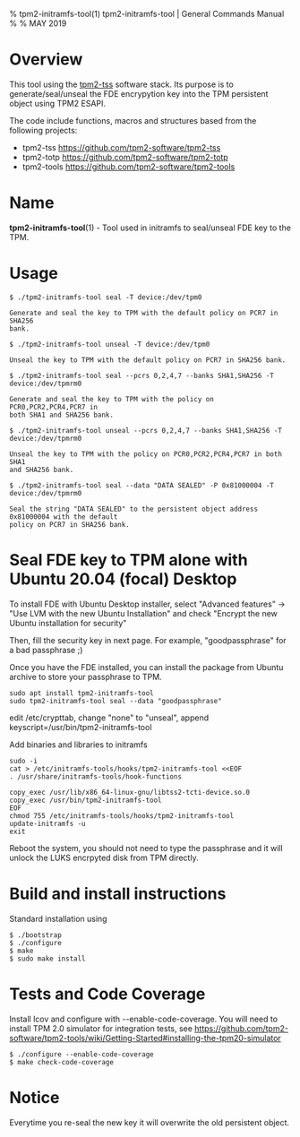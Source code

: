 % tpm2-initramfs-tool(1) tpm2-initramfs-tool | General Commands Manual
%
% MAY 2019

# Overview
This tool using the [tpm2-tss](https://github.com/tpm2-software/tpm2-tss) software stack.
Its purpose is to generate/seal/unseal the FDE encrypytion key into the TPM persistent
object using TPM2 ESAPI.

The code include functions, macros and structures based from the following projects:
* tpm2-tss   https://github.com/tpm2-software/tpm2-tss
* tpm2-totp  https://github.com/tpm2-software/tpm2-totp
* tpm2-tools https://github.com/tpm2-software/tpm2-tools

# Name
**tpm2-initramfs-tool**(1) - Tool used in initramfs to seal/unseal FDE key to the TPM.

# Usage
```
$ ./tpm2-initramfs-tool seal -T device:/dev/tpm0

Generate and seal the key to TPM with the default policy on PCR7 in SHA256
bank.

$ ./tpm2-initramfs-tool unseal -T device:/dev/tpm0

Unseal the key to TPM with the default policy on PCR7 in SHA256 bank.

$ ./tpm2-initramfs-tool seal --pcrs 0,2,4,7 --banks SHA1,SHA256 -T device:/dev/tpmrm0

Generate and seal the key to TPM with the policy on PCR0,PCR2,PCR4,PCR7 in
both SHA1 and SHA256 bank.

$ ./tpm2-initramfs-tool unseal --pcrs 0,2,4,7 --banks SHA1,SHA256 -T device:/dev/tpmrm0

Unseal the key to TPM with the policy on PCR0,PCR2,PCR4,PCR7 in both SHA1
and SHA256 bank.

$ ./tpm2-initramfs-tool seal --data "DATA SEALED" -P 0x81000004 -T device:/dev/tpmrm0

Seal the string "DATA SEALED" to the persistent object address 0x81000004 with the default
policy on PCR7 in SHA256 bank.

```

# Seal FDE key to TPM alone with Ubuntu 20.04 (focal) Desktop

To install FDE with Ubuntu Desktop installer, select "Advanced features" -> "Use LVM with the new Ubuntu Installation" and
check "Encrypt the new Ubuntu installation for security"

Then, fill the security key in next page. For example, "goodpassphrase" for a bad passphrase ;)

Once you have the FDE installed, you can install the package from Ubuntu archive
to store your passphrase to TPM.

```
sudo apt install tpm2-initramfs-tool
sudo tpm2-initramfs-tool seal --data "goodpassphrase"
```

edit /etc/crypttab, change "none" to "unseal", append keyscript=/usr/bin/tpm2-initramfs-tool

Add binaries and libraries to initramfs
```
sudo -i
cat > /etc/initramfs-tools/hooks/tpm2-initramfs-tool <<EOF
. /usr/share/initramfs-tools/hook-functions

copy_exec /usr/lib/x86_64-linux-gnu/libtss2-tcti-device.so.0
copy_exec /usr/bin/tpm2-initramfs-tool
EOF
chmod 755 /etc/initramfs-tools/hooks/tpm2-initramfs-tool
update-initramfs -u
exit
```

Reboot the system, you should not need to type the passphrase and it will unlock the LUKS encrpyted disk from TPM directly.

# Build and install instructions
Standard installation using
```
$ ./bootstrap
$ ./configure
$ make
$ sudo make install
```

# Tests and Code Coverage

Install lcov and configure with --enable-code-coverage.
You will need to install TPM 2.0 simulator for integration tests, see
https://github.com/tpm2-software/tpm2-tools/wiki/Getting-Started#installing-the-tpm20-simulator

```
$ ./configure --enable-code-coverage
$ make check-code-coverage
```

# Notice

Everytime you re-seal the new key it will overwrite the old persistent object.
